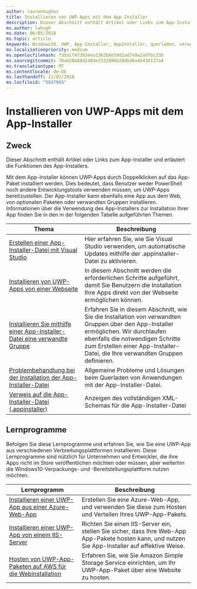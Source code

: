 ```yaml
---
author: laurenhughes
title: Installieren von UWP-Apps mit dem App-Installer
description: Dieser Abschnitt enthält Artikel oder Links zum App-Installer und erläutert die Funktionen des App-Installers.
ms.author: lahugh
ms.date: 06/05/2018
ms.topic: article
keywords: Windows10, UWP, App-Installer, AppInstaller, querladen, verwandte Gruppe, optionale Pakete
ms.localizationpriority: medium
ms.openlocfilehash: f3da1f4f393eea1362b6e59d2ad7e9a2a97bc33b
ms.sourcegitcommit: 70ab58b88d248de2332096b20dbd6a4643d137a4
ms.translationtype: MT
ms.contentlocale: de-DE
ms.lasthandoff: 11/02/2018
ms.locfileid: "5937993"
---
```

# <a name="install-uwp-apps-with-app-installer"></a>Installieren von UWP-Apps mit dem App-Installer

## <a name="purpose"></a>Zweck
Dieser Abschnitt enthält Artikel oder Links zum App-Installer und erläutert die Funktionen des App-Installers. 

Mit dem App-Installer können UWP-Apps durch Doppelklicken auf das App-Paket installiert werden. Dies bedeutet, dass Benutzer weder PowerShell noch andere Entwicklungstools verwenden müssen, um UWP-Apps bereitzustellen. Der App-Installer kann ebenfalls eine App aus dem Web, von optionalen Paketen oder verwandten Gruppen installieren. Informationen über die Verwendung des App-Installers zur Installation Ihrer App finden Sie in den in der folgenden Tabelle aufgeführten Themen.

| Thema | Beschreibung |
|-------|-------------|
| [Erstellen einer App-Installer-Datei mit Visual Studio](create-appinstallerfile-vs.md)| Hier erfahren Sie, wie Sie Visual Studio verwenden, um automatische Updates mithilfe der .appinstaller-Datei zu aktivieren. |
| [Installieren von UWP-Apps von einer Webseite](installing-UWP-apps-web.md) | In diesem Abschnitt werden die erforderlichen Schritte aufgeführt, damit Sie Benutzern die Installation Ihre Apps direkt von der Webseite ermöglichen können. |
| [Installieren Sie mithilfe einer App-Installer-Datei eine verwandte Gruppe](install-related-set.md) | Erfahren Sie in diesem Abschnitt, wie Sie die Installation von verwandten Gruppen über den App-Installer ermöglichen. Wir durchlaufen ebenfalls die notwendigen Schritte zum Erstellen einer App-Installer-Datei, die Ihre verwandten Gruppen definieren. |
| [Problembehandlung bei der Installation der App-Installer-Datei](troubleshoot-appinstaller-issues.md) | Allgemeine Probleme und Lösungen beim Querladen von Anwendungen mit der App-Installer-Datei. |
| [Verweis auf die App-Installer-Datei (.appinstaller)](https://docs.microsoft.com/uwp/schemas/appinstallerschema/app-installer-file) | Anzeigen des vollständigen XML-Schemas für die App-Installer-Datei |

## <a name="tutorials"></a>Lernprogramme 

Befolgen Sie diese Lernprogramme und erfahren Sie, wie Sie eine UWP-App aus verschiedenen Verbreitungsplattformen installieren. Diese Lernprogramme sind nützlich für Unternehmen und Entwickler, die ihre Apps nicht im Store veröffentlichen möchten oder müssen, aber weiterhin die Windows10-Verpackungs- und -Bereitstellungsplattform nutzen möchten.

| Lernprogramm | Beschreibung |
|----------|-------------|
| [Installieren einer UWP-App aus einer Azure-Web-App](web-install-azure.md) | Erstellen Sie eine Azure-Web-App, und verwenden Sie diese zum Hosten und Verteilen Ihres UWP-App-Pakets. |
| [Installieren einer UWP-App von einem IIS-Server](web-install-IIS.md) | Richten Sie einen IIS-Server ein, stellen Sie sicher, dass Ihre Web-App App-Pakete hosten kann, und nutzen Sie App-Installer auf effektive Weise. |
| [Hosten von UWP-App-Paketen auf AWS für die Webinstallation](web-install-aws.md) | Erfahren Sie, wie Sie Amazon Simple Storage Service einrichten, um Ihr UWP-App-Paket über eine Website zu hosten. |

